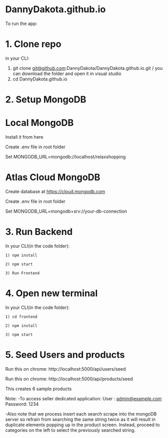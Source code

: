 # DannyDakota.github.io

To run the app:
# 1. Clone repo
in your CLI:
  1) git clone git@github.com:DannyDakota/DannyDakota.github.io.git / you can download the folder and open it in visual studio
  2) cd DannyDakota.github.io
# 2. Setup MongoDB
  #  Local MongoDB
Install it from here

Create .env file in root folder

Set MONGODB_URL=mongodb://localhost/relaxshopping

# Atlas Cloud MongoDB

Create database at https://cloud.mongodb.com

Create .env file in root folder

Set MONGODB_URL=mongodb+srv://your-db-connection

# 3. Run Backend

In your CLI(in the code folder):

    1) npm install
    
    2) npm start
    
    3) Run Frontend
    
# 4. Open new terminal

In your CLI(in the code folder):

    1) cd frontend
    
    2) npm install
    
    3) npm start
    
# 5. Seed Users and products

Run this on chrome: http://localhost:5000/api/users/seed

Run this on chrome: http://localhost:5000/api/products/seed

This creates 6 sample products


Note: 
-To access seller dedicated application:
User : admin@example.com
Password: 1234

-Also note that we process insert each search scrape into the mongoDB server so refrain from searching the same string twice as it will result in duplicate elements popping up in the product screen. Instead, proceed to categories on the left to select the previously searched string.
